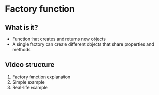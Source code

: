 # Factory function

## What is it?
* Function that creates and returns new objects
* A single factory can create different objects that share properties and methods

## Video structure
1. Factory function explanation
2. Simple example
3. Real-life example